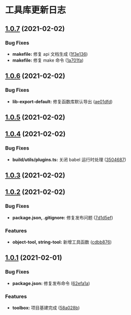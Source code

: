 # 工具库更新日志

## [1.0.7](https://github.com/RootWater/toolbox/compare/v1.0.6...v1.0.7) (2021-02-02)


### Bug Fixes

* **makefile:** 修复 api 文档生成 ([1f3e136](https://github.com/RootWater/toolbox/commit/1f3e136403f723b1804b19f88bc69c6edda23138))
* **makefile:** 修复 make 命令 ([1a701fa](https://github.com/RootWater/toolbox/commit/1a701fabd883f032f099ec1964986946a31d82c6))



## [1.0.6](https://github.com/RootWater/toolbox/compare/v1.0.5...v1.0.6) (2021-02-02)


### Bug Fixes

* **lib-export-default:** 修复函数库默认导出 ([ae01dfd](https://github.com/RootWater/toolbox/commit/ae01dfd36bd87ccc9919be032a7cacf9e5ed00f3))



## [1.0.5](https://github.com/RootWater/toolbox/compare/v1.0.4...v1.0.5) (2021-02-02)



## [1.0.4](https://github.com/RootWater/toolbox/compare/v1.0.3...v1.0.4) (2021-02-02)


### Bug Fixes

* **build/utils/plugins.ts:** 关闭 babel 运行时处理 ([3504687](https://github.com/RootWater/toolbox/commit/350468790ee5159d817b328650f5e2c7de2c04ac))



## [1.0.3](https://github.com/RootWater/toolbox/compare/v1.0.2...v1.0.3) (2021-02-02)



## [1.0.2](https://github.com/RootWater/toolbox/compare/v1.0.1...v1.0.2) (2021-02-02)


### Bug Fixes

* **package.json, .gitignore:** 修复发布问题 ([7d1d5ef](https://github.com/RootWater/toolbox/commit/7d1d5ef50db8373127e5c2c55d2c8bcaea82b378))


### Features

* **object-tool, string-tool:** 新增工具函数 ([cdbb876](https://github.com/RootWater/toolbox/commit/cdbb876fc2c2f028c2bede148b4947875b1aa25b))



## [1.0.1](https://github.com/RootWater/toolbox/compare/58a028b2839b6609f591bc57eb55b5b1f5b0ecbf...v1.0.1) (2021-02-01)


### Bug Fixes

* **package.json:** 修复发布命令 ([62efa1a](https://github.com/RootWater/toolbox/commit/62efa1a83eef2817a331a2c59ab60710d760529e))


### Features

* **toolbox:** 项目基建完成 ([58a028b](https://github.com/RootWater/toolbox/commit/58a028b2839b6609f591bc57eb55b5b1f5b0ecbf))



